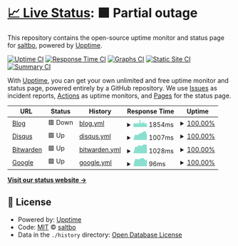 # [📈 Live Status](https://demo.upptime.js.org): <!--live status--> **🟧 Partial outage**

This repository contains the open-source uptime monitor and status page for [saltbo](https://saltbo.cn), powered by [Upptime](https://github.com/upptime/upptime).

[![Uptime CI](https://github.com/saltbo/status/workflows/Uptime%20CI/badge.svg)](https://github.com/saltbo/status/actions?query=workflow%3A%22Uptime+CI%22)
[![Response Time CI](https://github.com/saltbo/status/workflows/Response%20Time%20CI/badge.svg)](https://github.com/saltbo/status/actions?query=workflow%3A%22Response+Time+CI%22)
[![Graphs CI](https://github.com/saltbo/status/workflows/Graphs%20CI/badge.svg)](https://github.com/saltbo/status/actions?query=workflow%3A%22Graphs+CI%22)
[![Static Site CI](https://github.com/saltbo/status/workflows/Static%20Site%20CI/badge.svg)](https://github.com/saltbo/status/actions?query=workflow%3A%22Static+Site+CI%22)
[![Summary CI](https://github.com/saltbo/status/workflows/Summary%20CI/badge.svg)](https://github.com/saltbo/status/actions?query=workflow%3A%22Summary+CI%22)

With [Upptime](https://upptime.js.org), you can get your own unlimited and free uptime monitor and status page, powered entirely by a GitHub repository. We use [Issues](https://github.com/saltbo/status/issues) as incident reports, [Actions](https://github.com/saltbo/status/actions) as uptime monitors, and [Pages](https://demo.upptime.js.org) for the status page.

<!--start: status pages-->
<!-- This summary is generated by Upptime (https://github.com/upptime/upptime) -->
<!-- Do not edit this manually, your changes will be overwritten -->
<!-- prettier-ignore -->
| URL | Status | History | Response Time | Uptime |
| --- | ------ | ------- | ------------- | ------ |
| <img alt="" src="https://icons.duckduckgo.com/ip3/saltbo.cn.ico" height="13"> [Blog](https://saltbo.cn) | 🟥 Down | [blog.yml](https://github.com/saltbo/status/commits/HEAD/history/blog.yml) | <details><summary><img alt="Response time graph" src="./graphs/blog/response-time-week.png" height="20"> 1854ms</summary><br><a href="https://status.saltbo.cn/history/blog"><img alt="Response time 1895" src="https://img.shields.io/endpoint?url=https%3A%2F%2Fraw.githubusercontent.com%2Fsaltbo%2Fstatus%2FHEAD%2Fapi%2Fblog%2Fresponse-time.json"></a><br><a href="https://status.saltbo.cn/history/blog"><img alt="24-hour response time 1663" src="https://img.shields.io/endpoint?url=https%3A%2F%2Fraw.githubusercontent.com%2Fsaltbo%2Fstatus%2FHEAD%2Fapi%2Fblog%2Fresponse-time-day.json"></a><br><a href="https://status.saltbo.cn/history/blog"><img alt="7-day response time 1854" src="https://img.shields.io/endpoint?url=https%3A%2F%2Fraw.githubusercontent.com%2Fsaltbo%2Fstatus%2FHEAD%2Fapi%2Fblog%2Fresponse-time-week.json"></a><br><a href="https://status.saltbo.cn/history/blog"><img alt="30-day response time 1798" src="https://img.shields.io/endpoint?url=https%3A%2F%2Fraw.githubusercontent.com%2Fsaltbo%2Fstatus%2FHEAD%2Fapi%2Fblog%2Fresponse-time-month.json"></a><br><a href="https://status.saltbo.cn/history/blog"><img alt="1-year response time 1880" src="https://img.shields.io/endpoint?url=https%3A%2F%2Fraw.githubusercontent.com%2Fsaltbo%2Fstatus%2FHEAD%2Fapi%2Fblog%2Fresponse-time-year.json"></a></details> | <details><summary><a href="https://status.saltbo.cn/history/blog">100.00%</a></summary><a href="https://status.saltbo.cn/history/blog"><img alt="All-time uptime 99.59%" src="https://img.shields.io/endpoint?url=https%3A%2F%2Fraw.githubusercontent.com%2Fsaltbo%2Fstatus%2FHEAD%2Fapi%2Fblog%2Fuptime.json"></a><br><a href="https://status.saltbo.cn/history/blog"><img alt="24-hour uptime 99.99%" src="https://img.shields.io/endpoint?url=https%3A%2F%2Fraw.githubusercontent.com%2Fsaltbo%2Fstatus%2FHEAD%2Fapi%2Fblog%2Fuptime-day.json"></a><br><a href="https://status.saltbo.cn/history/blog"><img alt="7-day uptime 100.00%" src="https://img.shields.io/endpoint?url=https%3A%2F%2Fraw.githubusercontent.com%2Fsaltbo%2Fstatus%2FHEAD%2Fapi%2Fblog%2Fuptime-week.json"></a><br><a href="https://status.saltbo.cn/history/blog"><img alt="30-day uptime 96.86%" src="https://img.shields.io/endpoint?url=https%3A%2F%2Fraw.githubusercontent.com%2Fsaltbo%2Fstatus%2FHEAD%2Fapi%2Fblog%2Fuptime-month.json"></a><br><a href="https://status.saltbo.cn/history/blog"><img alt="1-year uptime 99.61%" src="https://img.shields.io/endpoint?url=https%3A%2F%2Fraw.githubusercontent.com%2Fsaltbo%2Fstatus%2FHEAD%2Fapi%2Fblog%2Fuptime-year.json"></a></details>
| <img alt="" src="https://icons.duckduckgo.com/ip3/disqus.saltbo.cn.ico" height="13"> [Disqus](https://disqus.saltbo.cn) | 🟩 Up | [disqus.yml](https://github.com/saltbo/status/commits/HEAD/history/disqus.yml) | <details><summary><img alt="Response time graph" src="./graphs/disqus/response-time-week.png" height="20"> 1007ms</summary><br><a href="https://status.saltbo.cn/history/disqus"><img alt="Response time 991" src="https://img.shields.io/endpoint?url=https%3A%2F%2Fraw.githubusercontent.com%2Fsaltbo%2Fstatus%2FHEAD%2Fapi%2Fdisqus%2Fresponse-time.json"></a><br><a href="https://status.saltbo.cn/history/disqus"><img alt="24-hour response time 843" src="https://img.shields.io/endpoint?url=https%3A%2F%2Fraw.githubusercontent.com%2Fsaltbo%2Fstatus%2FHEAD%2Fapi%2Fdisqus%2Fresponse-time-day.json"></a><br><a href="https://status.saltbo.cn/history/disqus"><img alt="7-day response time 1007" src="https://img.shields.io/endpoint?url=https%3A%2F%2Fraw.githubusercontent.com%2Fsaltbo%2Fstatus%2FHEAD%2Fapi%2Fdisqus%2Fresponse-time-week.json"></a><br><a href="https://status.saltbo.cn/history/disqus"><img alt="30-day response time 983" src="https://img.shields.io/endpoint?url=https%3A%2F%2Fraw.githubusercontent.com%2Fsaltbo%2Fstatus%2FHEAD%2Fapi%2Fdisqus%2Fresponse-time-month.json"></a><br><a href="https://status.saltbo.cn/history/disqus"><img alt="1-year response time 990" src="https://img.shields.io/endpoint?url=https%3A%2F%2Fraw.githubusercontent.com%2Fsaltbo%2Fstatus%2FHEAD%2Fapi%2Fdisqus%2Fresponse-time-year.json"></a></details> | <details><summary><a href="https://status.saltbo.cn/history/disqus">100.00%</a></summary><a href="https://status.saltbo.cn/history/disqus"><img alt="All-time uptime 100.00%" src="https://img.shields.io/endpoint?url=https%3A%2F%2Fraw.githubusercontent.com%2Fsaltbo%2Fstatus%2FHEAD%2Fapi%2Fdisqus%2Fuptime.json"></a><br><a href="https://status.saltbo.cn/history/disqus"><img alt="24-hour uptime 100.00%" src="https://img.shields.io/endpoint?url=https%3A%2F%2Fraw.githubusercontent.com%2Fsaltbo%2Fstatus%2FHEAD%2Fapi%2Fdisqus%2Fuptime-day.json"></a><br><a href="https://status.saltbo.cn/history/disqus"><img alt="7-day uptime 100.00%" src="https://img.shields.io/endpoint?url=https%3A%2F%2Fraw.githubusercontent.com%2Fsaltbo%2Fstatus%2FHEAD%2Fapi%2Fdisqus%2Fuptime-week.json"></a><br><a href="https://status.saltbo.cn/history/disqus"><img alt="30-day uptime 100.00%" src="https://img.shields.io/endpoint?url=https%3A%2F%2Fraw.githubusercontent.com%2Fsaltbo%2Fstatus%2FHEAD%2Fapi%2Fdisqus%2Fuptime-month.json"></a><br><a href="https://status.saltbo.cn/history/disqus"><img alt="1-year uptime 100.00%" src="https://img.shields.io/endpoint?url=https%3A%2F%2Fraw.githubusercontent.com%2Fsaltbo%2Fstatus%2FHEAD%2Fapi%2Fdisqus%2Fuptime-year.json"></a></details>
| <img alt="" src="https://icons.duckduckgo.com/ip3/bitwarden.saltbo.fun.ico" height="13"> [Bitwarden](https://bitwarden.saltbo.fun) | 🟩 Up | [bitwarden.yml](https://github.com/saltbo/status/commits/HEAD/history/bitwarden.yml) | <details><summary><img alt="Response time graph" src="./graphs/bitwarden/response-time-week.png" height="20"> 1028ms</summary><br><a href="https://status.saltbo.cn/history/bitwarden"><img alt="Response time 1183" src="https://img.shields.io/endpoint?url=https%3A%2F%2Fraw.githubusercontent.com%2Fsaltbo%2Fstatus%2FHEAD%2Fapi%2Fbitwarden%2Fresponse-time.json"></a><br><a href="https://status.saltbo.cn/history/bitwarden"><img alt="24-hour response time 1094" src="https://img.shields.io/endpoint?url=https%3A%2F%2Fraw.githubusercontent.com%2Fsaltbo%2Fstatus%2FHEAD%2Fapi%2Fbitwarden%2Fresponse-time-day.json"></a><br><a href="https://status.saltbo.cn/history/bitwarden"><img alt="7-day response time 1028" src="https://img.shields.io/endpoint?url=https%3A%2F%2Fraw.githubusercontent.com%2Fsaltbo%2Fstatus%2FHEAD%2Fapi%2Fbitwarden%2Fresponse-time-week.json"></a><br><a href="https://status.saltbo.cn/history/bitwarden"><img alt="30-day response time 1153" src="https://img.shields.io/endpoint?url=https%3A%2F%2Fraw.githubusercontent.com%2Fsaltbo%2Fstatus%2FHEAD%2Fapi%2Fbitwarden%2Fresponse-time-month.json"></a><br><a href="https://status.saltbo.cn/history/bitwarden"><img alt="1-year response time 1192" src="https://img.shields.io/endpoint?url=https%3A%2F%2Fraw.githubusercontent.com%2Fsaltbo%2Fstatus%2FHEAD%2Fapi%2Fbitwarden%2Fresponse-time-year.json"></a></details> | <details><summary><a href="https://status.saltbo.cn/history/bitwarden">100.00%</a></summary><a href="https://status.saltbo.cn/history/bitwarden"><img alt="All-time uptime 99.96%" src="https://img.shields.io/endpoint?url=https%3A%2F%2Fraw.githubusercontent.com%2Fsaltbo%2Fstatus%2FHEAD%2Fapi%2Fbitwarden%2Fuptime.json"></a><br><a href="https://status.saltbo.cn/history/bitwarden"><img alt="24-hour uptime 100.00%" src="https://img.shields.io/endpoint?url=https%3A%2F%2Fraw.githubusercontent.com%2Fsaltbo%2Fstatus%2FHEAD%2Fapi%2Fbitwarden%2Fuptime-day.json"></a><br><a href="https://status.saltbo.cn/history/bitwarden"><img alt="7-day uptime 100.00%" src="https://img.shields.io/endpoint?url=https%3A%2F%2Fraw.githubusercontent.com%2Fsaltbo%2Fstatus%2FHEAD%2Fapi%2Fbitwarden%2Fuptime-week.json"></a><br><a href="https://status.saltbo.cn/history/bitwarden"><img alt="30-day uptime 100.00%" src="https://img.shields.io/endpoint?url=https%3A%2F%2Fraw.githubusercontent.com%2Fsaltbo%2Fstatus%2FHEAD%2Fapi%2Fbitwarden%2Fuptime-month.json"></a><br><a href="https://status.saltbo.cn/history/bitwarden"><img alt="1-year uptime 99.98%" src="https://img.shields.io/endpoint?url=https%3A%2F%2Fraw.githubusercontent.com%2Fsaltbo%2Fstatus%2FHEAD%2Fapi%2Fbitwarden%2Fuptime-year.json"></a></details>
| <img alt="" src="https://icons.duckduckgo.com/ip3/www.google.com.ico" height="13"> [Google](https://www.google.com) | 🟩 Up | [google.yml](https://github.com/saltbo/status/commits/HEAD/history/google.yml) | <details><summary><img alt="Response time graph" src="./graphs/google/response-time-week.png" height="20"> 96ms</summary><br><a href="https://status.saltbo.cn/history/google"><img alt="Response time 113" src="https://img.shields.io/endpoint?url=https%3A%2F%2Fraw.githubusercontent.com%2Fsaltbo%2Fstatus%2FHEAD%2Fapi%2Fgoogle%2Fresponse-time.json"></a><br><a href="https://status.saltbo.cn/history/google"><img alt="24-hour response time 89" src="https://img.shields.io/endpoint?url=https%3A%2F%2Fraw.githubusercontent.com%2Fsaltbo%2Fstatus%2FHEAD%2Fapi%2Fgoogle%2Fresponse-time-day.json"></a><br><a href="https://status.saltbo.cn/history/google"><img alt="7-day response time 96" src="https://img.shields.io/endpoint?url=https%3A%2F%2Fraw.githubusercontent.com%2Fsaltbo%2Fstatus%2FHEAD%2Fapi%2Fgoogle%2Fresponse-time-week.json"></a><br><a href="https://status.saltbo.cn/history/google"><img alt="30-day response time 92" src="https://img.shields.io/endpoint?url=https%3A%2F%2Fraw.githubusercontent.com%2Fsaltbo%2Fstatus%2FHEAD%2Fapi%2Fgoogle%2Fresponse-time-month.json"></a><br><a href="https://status.saltbo.cn/history/google"><img alt="1-year response time 107" src="https://img.shields.io/endpoint?url=https%3A%2F%2Fraw.githubusercontent.com%2Fsaltbo%2Fstatus%2FHEAD%2Fapi%2Fgoogle%2Fresponse-time-year.json"></a></details> | <details><summary><a href="https://status.saltbo.cn/history/google">100.00%</a></summary><a href="https://status.saltbo.cn/history/google"><img alt="All-time uptime 100.00%" src="https://img.shields.io/endpoint?url=https%3A%2F%2Fraw.githubusercontent.com%2Fsaltbo%2Fstatus%2FHEAD%2Fapi%2Fgoogle%2Fuptime.json"></a><br><a href="https://status.saltbo.cn/history/google"><img alt="24-hour uptime 100.00%" src="https://img.shields.io/endpoint?url=https%3A%2F%2Fraw.githubusercontent.com%2Fsaltbo%2Fstatus%2FHEAD%2Fapi%2Fgoogle%2Fuptime-day.json"></a><br><a href="https://status.saltbo.cn/history/google"><img alt="7-day uptime 100.00%" src="https://img.shields.io/endpoint?url=https%3A%2F%2Fraw.githubusercontent.com%2Fsaltbo%2Fstatus%2FHEAD%2Fapi%2Fgoogle%2Fuptime-week.json"></a><br><a href="https://status.saltbo.cn/history/google"><img alt="30-day uptime 100.00%" src="https://img.shields.io/endpoint?url=https%3A%2F%2Fraw.githubusercontent.com%2Fsaltbo%2Fstatus%2FHEAD%2Fapi%2Fgoogle%2Fuptime-month.json"></a><br><a href="https://status.saltbo.cn/history/google"><img alt="1-year uptime 99.99%" src="https://img.shields.io/endpoint?url=https%3A%2F%2Fraw.githubusercontent.com%2Fsaltbo%2Fstatus%2FHEAD%2Fapi%2Fgoogle%2Fuptime-year.json"></a></details>

<!--end: status pages-->

[**Visit our status website →**](https://demo.upptime.js.org)

## 📄 License

- Powered by: [Upptime](https://github.com/upptime/upptime)
- Code: [MIT](./LICENSE) © [saltbo](https://saltbo.cn)
- Data in the `./history` directory: [Open Database License](https://opendatacommons.org/licenses/odbl/1-0/)
